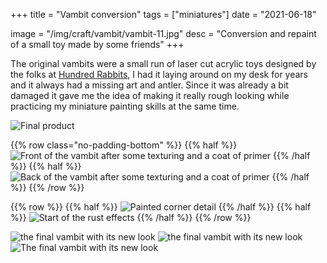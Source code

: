 +++
title = "Vambit conversion"
tags = ["miniatures"]
date = "2021-06-18"

image = "/img/craft/vambit/vambit-11.jpg"
desc = "Conversion and repaint of a small toy made by some friends"
+++

The original vambits were a small run of laser cut acrylic toys designed by the folks at [Hundred Rabbits](100r.co), I had it laying around on my desk for years and it always had a missing art and antler. Since it was already a bit damaged it gave me the idea of making it really rough looking while practicing my miniature painting skills at the same time.

![Final product](/img/craft/vambit/vambit-11.jpg)

{{% row  class="no-padding-bottom" %}}
{{% half %}}
![Front of the vambit after some texturing and a coat of primer](/img/craft/vambit/vambit-1.jpg)
{{% /half %}}
{{% half %}}
![Back of the vambit after some texturing and a coat of primer](/img/craft/vambit/vambit-2.jpg)
{{% /half %}}
{{% /row %}}

{{% row %}}
{{% half %}}
![Painted corner detail](/img/craft/vambit/vambit-3.jpg)
{{% /half %}}
{{% half %}}
![Start of the rust effects](/img/craft/vambit/vambit-4.jpg)
{{% /half %}}
{{% /row %}}

![the final vambit with its new look](/img/craft/vambit/vambit-7.jpg)
![the final vambit with its new look](/img/craft/vambit/vambit-9.jpg)
![The final vambit with its new look](/img/craft/vambit/vambit-10.jpg "The final vambit with its new look")
